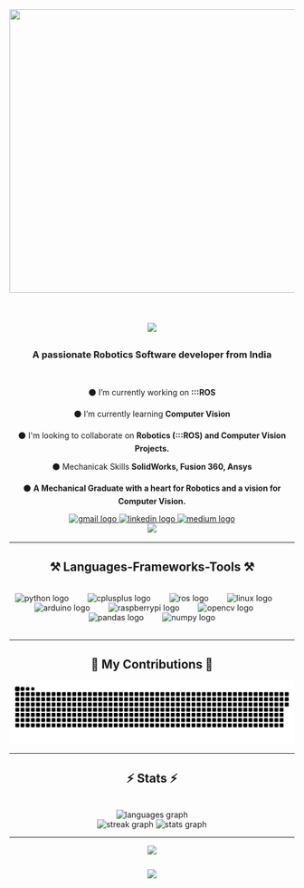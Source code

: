 <div align="center">
<img src="https://github.com/aaqibmahamood/aaqibmahamood/blob/master/S4CJr.gif" width="1000" height="500"/> 
<div>
<h1 align="center">
    <img src="https://readme-typing-svg.herokuapp.com/?font=Righteous&size=35&center=true&vCenter=true&width=500&height=70&duration=4000&lines=Hi+There!;+I'm+Aaqib+Mahamood!;" />
</h1>

<h3 align="center">A passionate Robotics Software developer from India</h3>

<br/>

<div align="center">
 
 ⚫ I’m currently working on **:::ROS**
 
 ⚫ I’m currently learning **Computer Vision**

 ⚫ I'm looking to collaborate on  **Robotics (:::ROS) and Computer Vision Projects.**

 ⚫ Mechanicak Skills **SolidWorks, Fusion 360, Ansys**

 ⚫ **A Mechanical Graduate with a heart for Robotics and a vision for Computer Vision.**
 
 </div>
 
<div align="center"> 
  <a href="mailto:aaqib.mahamood@gmail.com">
     <img src="https://raw.githubusercontent.com/maurodesouza/profile-readme-generator/master/src/assets/icons/social/gmail/default.svg" width="75" height="50" alt="gmail logo"  />
  </a>
  <a href="https://linkedin.com/in/aaqib-mahamood/" target="_blank">
    <img src="https://raw.githubusercontent.com/maurodesouza/profile-readme-generator/master/src/assets/icons/social/linkedin/default.svg" width="75" height="50" alt="linkedin logo"  />
  </a>
  <a href="https://medium.com/@aaqibmahamood" target="_blank">
     <img src="https://raw.githubusercontent.com/maurodesouza/profile-readme-generator/master/src/assets/icons/social/medium/default.svg" width="75" height="50" alt="medium logo"  />
  </a>
</div>

<div align="center">
  <img height="500" src="https://s11.gifyu.com/images/S4Coi.gif"  />
</div>
 <hr/>
<h2 align="center">⚒️ Languages-Frameworks-Tools ⚒️</h2>
<br/>
<div align="center">
    <img src="https://cdn.jsdelivr.net/gh/devicons/devicon/icons/python/python-original.svg" height="50" alt="python logo"  />
    <img width="25" />
    <img src="https://cdn.jsdelivr.net/gh/devicons/devicon/icons/cplusplus/cplusplus-original.svg" height="50" alt="cplusplus logo"  />
    <img width="25" />
    <img src="https://skillicons.dev/icons?i=ros" height="50" alt="ros logo"  />
    <img width="25" />
    <img src="https://cdn.jsdelivr.net/gh/devicons/devicon/icons/linux/linux-original.svg" height="50" alt="linux logo"  />
    <img width="25" />
    <img src="https://cdn.jsdelivr.net/gh/devicons/devicon/icons/arduino/arduino-original.svg" height="50" alt="arduino logo"  />
    <img width="25" />
    <img src="https://cdn.jsdelivr.net/gh/devicons/devicon/icons/raspberrypi/raspberrypi-original.svg" height="50" alt="raspberrypi logo"  />
    <img width="25" />
    <img src="https://cdn.jsdelivr.net/gh/devicons/devicon/icons/opencv/opencv-original.svg" height="50" alt="opencv logo"  />
    <img width="25" />
    <img src="https://cdn.jsdelivr.net/gh/devicons/devicon/icons/pandas/pandas-original.svg" height="50" alt="pandas logo"  />
    <img width="25" />
    <img src="https://cdn.jsdelivr.net/gh/devicons/devicon/icons/numpy/numpy-original.svg" height="50" alt="numpy logo"  />
</div>
<br/>
<hr>
<div align="center">
  <h2>🐍 My Contributions 🐍</h2>
  <img alt="snake eating my contributions" src="https://raw.githubusercontent.com/aaqibmahamood/aaqibmahamood/output/github-contribution-grid-snake.svg" />
  <br/>
<div>
<hr>
<h2 align="center">⚡ Stats ⚡</h2>
<br>
<div align=center>
 <img src="https://github-readme-stats.vercel.app/api/top-langs?username=aaqibmahamood&locale=en&hide_title=false&layout=compact&card_width=400&langs_count=5&theme=chartreuse-dark&hide_border=true&order=2" height="200" alt="languages graph">
<div>
  <img src="https://streak-stats.demolab.com?user=aaqibmahamood&locale=en&mode=daily&theme=chartreuse-dark&hide_border=true&border_radius=5&order=3" height="150" alt="streak graph">
  <img src="https://github-readme-stats.vercel.app/api?username=aaqibmahamood&hide_title=false&hide_rank=false&show_icons=true&include_all_commits=true&count_private=true&disable_animations=false&theme=chartreuse-dark&locale=en&hide_border=true&order=1" height="150" alt="stats graph">
<hr/>
<div align="center">
  <img src="https://profile-counter.glitch.me/aaqibmahamood/count.svg?"  />
</div>
<h3 align="center">
    <img src="https://readme-typing-svg.herokuapp.com/?font=Righteous&size=25&center=true&vCenter=true&width=500&height=70&duration=4000&lines=Thanks+for+visiting!+✌️;+Shoot+me+a+message+on+Linkedin!;I'm+always+down+to+collab+:)">
</h3>

